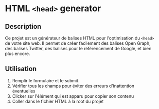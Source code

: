 # HTML `<head>` generator

## Description

Ce projet est un générateur de balises HTML pour l'optimisation du `<head>` de votre site web. Il permet de créer facilement des balises Open Graph, des balises Twitter, des balises pour le référencement de Google, et bien plus encore.

## Utilisation

1. Remplir le formulaire et le submit.
2. Vérifier tous les champs pour éviter des erreurs d'inattention éventuelles
3. Clicker sur l'élément qui est apparu pour copier son contenu
4. Coller dans le fichier HTML à la root du projet
